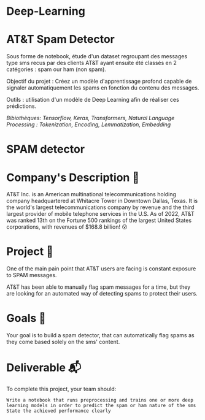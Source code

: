 # Deep-Learning


# AT&T Spam Detector

Sous forme de notebook, étude d'un dataset regroupant des messages type sms recus par des clients AT&T ayant ensuite été classés en 2 catégories : spam our ham (non spam).

Objectif du projet : Créez un modèle d'apprentissage profond capable de signaler automatiquement les spams en fonction du contenu des messages.

Outils : utilisation d'un modèle de Deep Learning afin de réaliser ces prédictions.

_Bibiothèques: Tensorflow, Keras, Transformers, Natural Language Processing : Tokenization, Encoding, Lemmatization, Embedding_




# SPAM detector
# Company's Description 📇

AT&T Inc. is an American multinational telecommunications holding company headquartered at Whitacre Tower in Downtown Dallas, Texas. It is the world's largest telecommunications company by revenue and the third largest provider of mobile telephone services in the U.S. As of 2022, AT&T was ranked 13th on the Fortune 500 rankings of the largest United States corporations, with revenues of $168.8 billion! 😮

# Project 🚧

One of the main pain point that AT&T users are facing is constant exposure to SPAM messages.

AT&T has been able to manually flag spam messages for a time, but they are looking for an automated way of detecting spams to protect their users.

# Goals 🎯

Your goal is to build a spam detector, that can automatically flag spams as they come based solely on the sms' content.

# Deliverable 📬

To complete this project, your team should:

    Write a notebook that runs preprocessing and trains one or more deep learning models in order to predict the spam or ham nature of the sms
    State the achieved performance clearly



